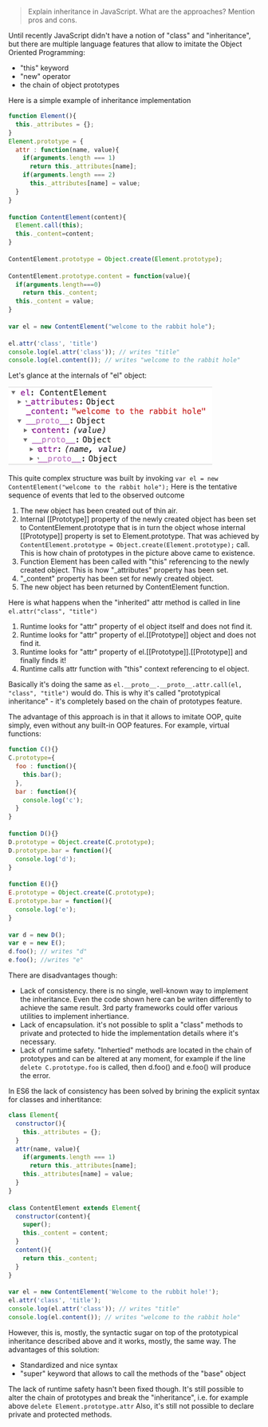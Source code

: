 > Explain inheritance in JavaScript. What are the approaches? Mention pros and cons.

Until recently JavaScript didn't have a notion of "class" and "inheritance", but there are multiple language features that allow to imitate the Object Oriented Programming:
* "this" keyword
* "new" operator
* the chain of object prototypes

Here is a simple example of inheritance implementation
```javascript
function Element(){
  this._attributes = {};
}
Element.prototype = {
  attr : function(name, value){
    if(arguments.length === 1)
      return this._attributes[name];
    if(arguments.length === 2)
      this._attributes[name] = value;
  }
}

function ContentElement(content){
  Element.call(this);
  this._content=content;
}

ContentElement.prototype = Object.create(Element.prototype);

ContentElement.prototype.content = function(value){
  if(arguments.length===0) 
    return this._content;
  this._content = value;
}

var el = new ContentElement("welcome to the rabbit hole");

el.attr('class', 'title')
console.log(el.attr('class')); // writes "title"
console.log(el.content()); // writes "welcome to the rabbit hole"
```
Let's glance at the internals of "el" object:

![inheritance](https://raw.githubusercontent.com/sAbakumoff/Pritle/master/images/inheritance.png "Chain of prototypes")

This quite complex structure was built by invoking ```var el = new ContentElement("welcome to the rabbit hole");``` Here is the tentative sequence of events that led to the observed outcome

1. The new object has been created out of thin air.
2. Internal [[Prototype]] property of the newly created object has been set to ContentElement.prototype that is in turn the object whose internal [[Prototype]] property is set to Element.prototype. That was achieved by ```ContentElement.prototype = Object.create(Element.prototype);``` call. This is how chain of prototypes in the picture above came to existence.
3. Function Element has been called with "this" referencing to the newly created object. This is how "_attributes" property has been set.
4. "_content" property has been set for newly created object.
5. The new object has been returned by ContentElement function. 

Here is what happens when the "inherited" attr method is called in line ```el.attr("class", "title")```

1. Runtime looks for "attr" property of el object itself and does not find it.
2. Runtime looks for "attr" property of el.[[Prototype]] object and does not find it.
3. Runtime looks for "attr" property of el.[[Prototype]].[[Prototype]] and finally finds it!
4. Runtime calls attr function with "this" context referencing to el object.

Basically it's doing the same as ```el.__proto__.__proto__.attr.call(el, "class", "title")``` would do. 
This is why it's called "prototypical inheritance" - it's completely based on the chain of prototypes feature. 

The advantage of this approach is in that it allows to imitate OOP, quite simply, even without any built-in OOP features. For example, virtual functions:
```javascript
function C(){}
C.prototype={
  foo : function(){
    this.bar();
  },
  bar : function(){
    console.log('c');
  }
}

function D(){}
D.prototype = Object.create(C.prototype);
D.prototype.bar = function(){
  console.log('d');
}

function E(){}
E.prototype = Object.create(C.prototype);
E.prototype.bar = function(){
  console.log('e');
}

var d = new D();
var e = new E();
d.foo(); // writes "d"
e.foo(); //writes "e"
```
There are disadvantages though:

* Lack of consistency. there is no single, well-known way to implement the inheritance. Even the code shown here can be writen differently to achieve the same result. 3rd party frameworks could offer various utilities to implement inhertiance.
* Lack of encapsulation. it's not possible to split a "class" methods to private and protected to hide the implementation details where it's necessary.
* Lack of runtime safety. "Inhertied" methods are located in the chain of prototypes and can be altered at any moment, for example if the line ```delete C.prototype.foo``` is called, then d.foo() and e.foo() will produce the error.

In ES6 the lack of consistency has been solved by brining the explicit syntax for classes and inhertitance:
```javascript
class Element{
  constructor(){
    this._attributes = {};
  }
  attr(name, value){
    if(arguments.length === 1)
      return this._attributes[name];
    this._attributes[name] = value;
  }
}

class ContentElement extends Element{
  constructor(content){
    super();
    this._content = content;
  }
  content(){
    return this._content;
  }
}

var el = new ContentElement('Welcome to the rubbit hole!');
el.attr('class', 'title'); 
console.log(el.attr('class')); // writes "title"
console.log(el.content()); // writes "welcome to the rabbit hole"
```
However, this is, mostly, the syntactic sugar on top of the prototypical inheritance described above and it works, mostly, the same way. The advantages of this solution:

* Standardized and nice syntax
* "super" keyword that allows to call the methods of the "base" object

The lack of runtime safety hasn't been fixed though. It's still possible to alter the chain of prototypes and break the "inheritance", i.e. for example above ```delete Element.prototype.attr```
Also, it's still not possible to declare private and protected methods.
